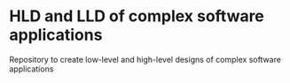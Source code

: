 # HLD and LLD of complex software applications
Repository to create low-level and high-level designs of complex software applications
